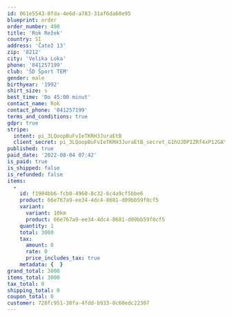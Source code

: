 ```yaml
---
id: 061e5543-8fda-4e6d-a783-31af6da60e95
blueprint: order
order_number: 490
title: 'Rok Režek'
country: SI
address: 'Čatež 13'
zip: '8212'
city: 'Velika Loka'
phone: '041257199'
club: 'ŠD Šport TEM'
gender: male
birthyear: '1992'
shirt_size: s
best_time: 'Do 45:00 minut'
contact_name: Rok
contact_phone: '041257199'
terms_and_conditions: true
gdpr: true
stripe:
  intent: pi_3LQoopBuFvIeTKRH3JuraEtB
  client_secret: pi_3LQoopBuFvIeTKRH3JuraEtB_secret_G1hUJDPIZRf4xP12GAYTvdwlp
published: true
paid_date: '2022-08-04 07:42'
is_paid: true
is_shipped: false
is_refunded: false
items:
  -
    id: f1904bb6-fcb0-4960-8c32-6c4a9cf5bbe6
    product: 66e767a9-ee34-4dc4-8681-d09bb59f0cf5
    variant:
      variant: 10km
      product: 66e767a9-ee34-4dc4-8681-d09bb59f0cf5
    quantity: 1
    total: 3000
    tax:
      amount: 0
      rate: 0
      price_includes_tax: true
    metadata: {  }
grand_total: 3000
items_total: 3000
tax_total: 0
shipping_total: 0
coupon_total: 0
customer: 728fc951-30fa-4fdd-b933-8c60edc22307
---
```


